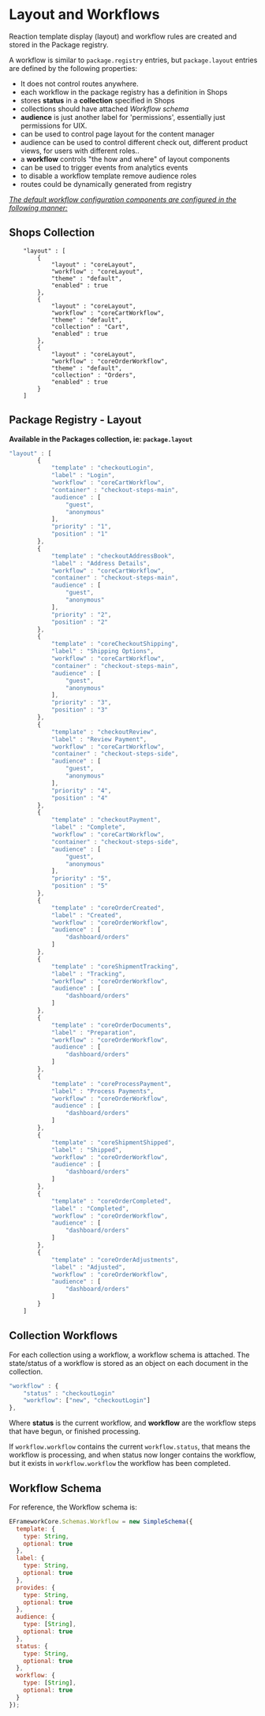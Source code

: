 # Layout and Workflows
Reaction template display (layout) and workflow rules are created and stored in the Package registry.

A workflow is similar to `package.registry` entries,  but  `package.layout` entries are defined by the following properties:
- It does not control routes anywhere.
- each workflow in the package registry has a definition in Shops
- stores **status** in a **collection** specified in Shops
- collections should have attached _Workflow schema_
- **audience** is just another label for 'permissions', essentially just permissions for UIX.
- can be used to control page layout for the content manager
- audience can be used to control different check out, different product views,  for users with different roles..
- a **workflow** controls "the how and where" of layout components
- can be used to trigger events from analytics events
- to disable a workflow template remove audience roles
- routes could be dynamically generated from registry

<u>_The default workflow configuration components are configured in the following manner:_</u>

## Shops Collection

```
    "layout" : [
        {
            "layout" : "coreLayout",
            "workflow" : "coreLayout",
            "theme" : "default",
            "enabled" : true
        },
        {
            "layout" : "coreLayout",
            "workflow" : "coreCartWorkflow",
            "theme" : "default",
            "collection" : "Cart",
            "enabled" : true
        },
        {
            "layout" : "coreLayout",
            "workflow" : "coreOrderWorkflow",
            "theme" : "default",
            "collection" : "Orders",
            "enabled" : true
        }
    ]
```

## Package Registry - Layout
**Available in the Packages collection, ie: `package.layout`**

```javascript
"layout" : [
        {
            "template" : "checkoutLogin",
            "label" : "Login",
            "workflow" : "coreCartWorkflow",
            "container" : "checkout-steps-main",
            "audience" : [
                "guest",
                "anonymous"
            ],
            "priority" : "1",
            "position" : "1"
        },
        {
            "template" : "checkoutAddressBook",
            "label" : "Address Details",
            "workflow" : "coreCartWorkflow",
            "container" : "checkout-steps-main",
            "audience" : [
                "guest",
                "anonymous"
            ],
            "priority" : "2",
            "position" : "2"
        },
        {
            "template" : "coreCheckoutShipping",
            "label" : "Shipping Options",
            "workflow" : "coreCartWorkflow",
            "container" : "checkout-steps-main",
            "audience" : [
                "guest",
                "anonymous"
            ],
            "priority" : "3",
            "position" : "3"
        },
        {
            "template" : "checkoutReview",
            "label" : "Review Payment",
            "workflow" : "coreCartWorkflow",
            "container" : "checkout-steps-side",
            "audience" : [
                "guest",
                "anonymous"
            ],
            "priority" : "4",
            "position" : "4"
        },
        {
            "template" : "checkoutPayment",
            "label" : "Complete",
            "workflow" : "coreCartWorkflow",
            "container" : "checkout-steps-side",
            "audience" : [
                "guest",
                "anonymous"
            ],
            "priority" : "5",
            "position" : "5"
        },
        {
            "template" : "coreOrderCreated",
            "label" : "Created",
            "workflow" : "coreOrderWorkflow",
            "audience" : [
                "dashboard/orders"
            ]
        },
        {
            "template" : "coreShipmentTracking",
            "label" : "Tracking",
            "workflow" : "coreOrderWorkflow",
            "audience" : [
                "dashboard/orders"
            ]
        },
        {
            "template" : "coreOrderDocuments",
            "label" : "Preparation",
            "workflow" : "coreOrderWorkflow",
            "audience" : [
                "dashboard/orders"
            ]
        },
        {
            "template" : "coreProcessPayment",
            "label" : "Process Payments",
            "workflow" : "coreOrderWorkflow",
            "audience" : [
                "dashboard/orders"
            ]
        },
        {
            "template" : "coreShipmentShipped",
            "label" : "Shipped",
            "workflow" : "coreOrderWorkflow",
            "audience" : [
                "dashboard/orders"
            ]
        },
        {
            "template" : "coreOrderCompleted",
            "label" : "Completed",
            "workflow" : "coreOrderWorkflow",
            "audience" : [
                "dashboard/orders"
            ]
        },
        {
            "template" : "coreOrderAdjustments",
            "label" : "Adjusted",
            "workflow" : "coreOrderWorkflow",
            "audience" : [
                "dashboard/orders"
            ]
        }
    ]
```

## Collection Workflows
For each collection using a workflow, a workflow schema is attached.  The state/status of a workflow is stored as an object on each document in the collection.

```javascript
"workflow" : {
    "status" : "checkoutLogin"
    "workflow": ["new", "checkoutLogin"]
},
```

Where **status** is the current workflow, and **workflow** are the workflow steps that have begun, or finished processing.

If `workflow.workflow` contains the current `workflow.status`, that means the workflow is processing, and when status now longer contains the workflow, but it exists in `workflow.workflow` the workflow has been completed.

## Workflow Schema
For reference, the Workflow schema is:

```javascript
EFrameworkCore.Schemas.Workflow = new SimpleSchema({
  template: {
    type: String,
    optional: true
  },
  label: {
    type: String,
    optional: true
  },
  provides: {
    type: String,
    optional: true
  },
  audience: {
    type: [String],
    optional: true
  },
  status: {
    type: String,
    optional: true
  },
  workflow: {
    type: [String],
    optional: true
  }
});
```
